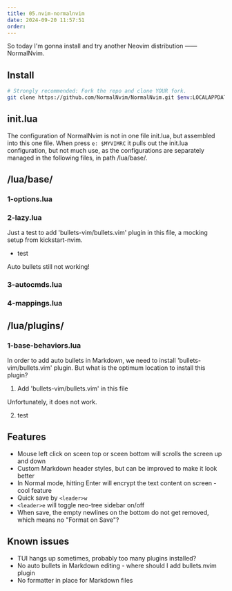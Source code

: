 ```yaml
---
title: 05.nvim-normalnvim
date: 2024-09-20 11:57:51
order:
---
```


So today I'm gonna install and try another Neovim distribution —— NormalNvim.

## Install

```bash
# Strongly recommended: Fork the repo and clone YOUR fork.
git clone https://github.com/NormalNvim/NormalNvim.git $env:LOCALAPPDATA\nvim-normalnvim
```

## init.lua

The configuration of NormalNvim is not in one file init.lua, but assembled into this one file. When press `e: $MYVIMRC` it pulls out the init.lua configuration, but not much use, as the configurations are separately managed in the following files, in path /lua/base/.

## /lua/base/

### 1-options.lua

### 2-lazy.lua

Just a test to add 'bullets-vim/bullets.vim' plugin in this file, a mocking setup from kickstart-nvim.

- test

<!--NOTE:--> Auto bullets still not working!

### 3-autocmds.lua

### 4-mappings.lua

## /lua/plugins/

### 1-base-behaviors.lua

In order to add auto bullets in Markdown, we need to install 'bullets-vim/bullets.vim' plugin. But what is the optimum location to install this plugin?

1. Add 'bullets-vim/bullets.vim' in this file

Unfortunately, it does not work.

2. test

## Features

- Mouse left click on sceen top or sceen bottom will scrolls the screen up and down
- Custom Markdown header styles, but can be improved to make it look better
- In Normal mode, hitting Enter will encrypt the text content on screen - cool feature
- Quick save by `<leader>w`
- `<leader>e` will toggle neo-tree sidebar on/off
- When save, the empty newlines on the bottom do not get removed, which means no "Format on Save"?

## Known issues

- TUI hangs up sometimes, probably too many plugins installed?
- No auto bullets in Markdown editing - where should I add bullets.nvim plugin
- No formatter in place for Markdown files
